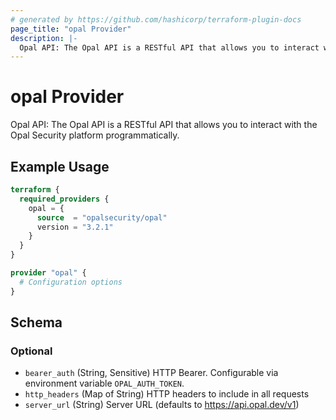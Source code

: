 ```yaml
---
# generated by https://github.com/hashicorp/terraform-plugin-docs
page_title: "opal Provider"
description: |-
  Opal API: The Opal API is a RESTful API that allows you to interact with the Opal Security platform programmatically.
---
```


# opal Provider

Opal API: The Opal API is a RESTful API that allows you to interact with the Opal Security platform programmatically.

## Example Usage

```terraform
terraform {
  required_providers {
    opal = {
      source  = "opalsecurity/opal"
      version = "3.2.1"
    }
  }
}

provider "opal" {
  # Configuration options
}
```

<!-- schema generated by tfplugindocs -->
## Schema

### Optional

- `bearer_auth` (String, Sensitive) HTTP Bearer. Configurable via environment variable `OPAL_AUTH_TOKEN`.
- `http_headers` (Map of String) HTTP headers to include in all requests
- `server_url` (String) Server URL (defaults to https://api.opal.dev/v1)
